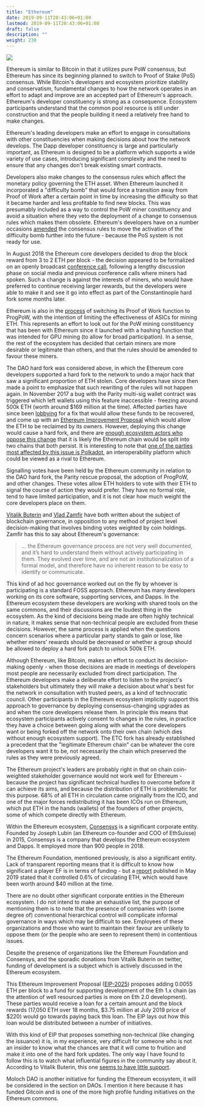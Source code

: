 ```yaml
---
title: "Ethereum"
date: 2019-09-11T20:43:06+01:00
lastmod: 2019-09-11T20:43:06+01:00
draft: false
description: ""
weight: 230
---
```

![](ethereum.jpg)

Ethereum is similar to Bitcoin in that it utilizes pure PoW consensus, but Ethereum has since its beginning planned to switch to Proof of Stake (PoS) consensus. While Bitcoin's developers and ecosystem prioritize stability and conservatism, fundamental changes to how the network operates in an effort to adapt and improve are an accepted part of Ethereum's approach.  Ethereum's developer constituency is strong as a consequence. Ecosystem participants understand that the common pool resource is still under construction and that the people building it need a relatively free hand to make changes.

Ethereum's leading developers make an effort to engage in consultations with other constituencies when making decisions about how the network develops. The Dapp developer constituency is large and particularly important, as Ethereum is designed to be a platform which supports a wide variety of use cases, introducing significant complexity and the need to ensure that any changes don't break existing smart contracts.

Developers also make changes to the consensus rules which affect the monetary policy governing the ETH asset. When Ethereum launched it incorporated a "difficulty bomb" that would force a transition away from Proof of Work after a certain point in time by increasing the difficulty so that it became harder and less profitable to find new blocks. This was presumably included as a way to control the PoW miner constituency and avoid a situation where they veto the deployment of a change to consensus rules which makes them obsolete.  Ethereum's developers have on a number occasions [amended](https://www.coindesk.com/ethereum-blockchain-feeling-the-difficulty-bomb-effect) the consensus rules to move the activation of the difficulty bomb further into the future - because the PoS system is not ready for use. 

In August 2018 the Ethereum core developers decided to drop the block reward from 3 to 2 ETH per block - the decision appeared to be formalized on an openly broadcast [conference call](https://www.youtube.com/watch?v=mAs3JZHroKM), following a lengthy discussion phase on social media and previous conference calls where miners had spoken. Such a change is against the interests of miners, who would have preferred to continue receiving larger rewards, but the developers were able to make it and see it go into effect as part of the Constantinople hard fork some months later. 

Ethereum is also in the [process](https://www.coindesk.com/ethereum-developers-give-tentative-greenlight-to-asic-blocking-code) of switching its Proof of Work function to ProgPoW, with the intention of limiting the effectiveness of ASICs for mining ETH. This represents an effort to look out for the PoW mining constituency that has been with Ethereum since it launched with a hashing function that was intended for GPU mining (to allow for broad participation). In a sense, the rest of the ecosystem has decided that certain miners are more desirable or legitimate than others, and that the rules should be amended to favour these miners.

The DAO hard fork was considered above, in which the Ethereum core developers supported a hard fork to the network to undo a major hack that saw a significant proportion of ETH stolen. Core developers have since then made a point to emphasize that such rewriting of the rules will not happen again. In November 2017 a bug with the Parity multi-sig wallet contract was triggered which left wallets using this feature inaccessible - freezing around 500k ETH (worth around $169 million at the time). Affected parties have since been [lobbying](https://www.coindesk.com/parity-proposes-hard-fork-to-reclaim-frozen-160-million) for a fix that would allow these funds to be recovered, and come up with an [Ethereum Improvement Proposal](https://bitcoinmagazine.com/articles/evolving-debate-over-eip-999-can-or-should-trapped-ether-be-freed) which would allow the ETH to be reclaimed by its owners. However, deploying this change would cause a hard fork, and there are [enough ecosystem actors who oppose this change](https://bitcoinmagazine.com/articles/evolving-debate-over-eip-999-can-or-should-trapped-ether-be-freed) that it is likely the Ethereum chain would be split into two chains that both persist. It is interesting to note that [one of the parties most affected by this issue is Polkadot](https://www.coindesk.com/ico-funds-among-millions-frozen-parity-wallets), an interoperability platform which could be viewed as a rival to Ethereum. 

Signalling votes have been held by the Ethereum community in relation to the DAO hard fork, the Parity rescue proposal, the adoption of ProgPoW, and other changes. These votes allow ETH holders to vote with their ETH to signal the course of action they would prefer. They have no formal role, tend to have limited participation, and it is not clear how much weight the core developers place on them. 

[Vitalik Buterin](https://vitalik.ca/general/2018/03/28/plutocracy.html) and [Vlad Zamfir](https://medium.com/@Vlad_Zamfir/against-on-chain-governance-a4ceacd040ca) have both written about the subject of blockchain governance, in opposition to any method of project level decision-making that involves binding votes weighted by coin holdings.  Zamfir has this to say about Ethereum's governance:

> ... the Ethereum governance process are not very well documented, and it’s hard to understand them without actively participating in them. They evolved over time, and are not an institutionalization of a formal model, and therefore have no inherent reason to be easy to identify or communicate.

This kind of ad hoc governance worked out on the fly by whoever is participating is a standard FOSS approach. Ethereum has many developers working on its core software, supporting services, and Dapps. In the Ethereum ecosystem these developers are working with shared tools on the same commons, and their discussions are the loudest thing in the ecosystem. As the kind of decisions being made are often highly technical in nature, it makes sense that non-technical people are excluded from these decisions. However, the same process is applied when the questions concern scenarios where a particular party stands to gain or lose, like whether miners' rewards should be decreased or whether a group should be allowed to deploy a hard fork patch to unlock 500k ETH.

Although Ethereum, like Bitcoin, makes an effort to conduct its decision-making openly - when those decisions are made in meetings of developers most people are necessarily excluded from direct participation. The Ethereum developers make a deliberate effort to listen to the project's stakeholders but ultimately they will make a decision about what's best for the network in consultation with trusted peers, as a kind of technocratic council. Other participants in the Ethereum ecosystem implicitly support this approach to governance by deploying consensus-changing upgrades as and when the core developers release them. In principle this means that ecosystem participants actively consent to changes in the rules, in practice they have a choice between going along with what the core developers want or being forked off the network onto their own chain (which dies without enough ecosystem support). The ETC fork has already established a precedent that the "legitimate Ethereum chain" can be whatever the core developers want it to be, not necessarily the chain which preserved the rules as they were previously agreed.

The Ethereum project's leaders are probably right in that on chain coin-weighted stakeholder governance would not work well for Ethereum - because the project has significant technical hurdles to overcome before it can achieve its aims, and because the distribution of ETH is problematic for this purpose. 68% of all ETH in circulation came originally from the ICO, and one of the major forces redistributing it has been ICOs run on Ethereum, which put ETH in the hands (wallets) of the founders of other projects, some of which compete directly with Ethereum.

Within the Ethereum ecosystem, [Consensys](https://en.wikipedia.org/wiki/ConsenSys) is a significant corporate entity. Founded by Joseph Lubin (an Ethereum co-founder and COO of EthSuisse) in 2015, Consensys is a company that develops the Ethereum ecosystem and Dapps. It employed more than 900 people in 2018.

The Ethereum Foundation, mentioned previously, is also a significant entity. Lack of transparent reporting means that it is difficult to know how significant a player EF is in terms of funding - but a [report](https://blog.ethereum.org/2019/05/21/ethereum-foundation-spring-2019-update/) published in May 2019 stated that it controlled 0.6% of circulating ETH, which would have been worth around $40 million at the time.

There are no doubt other significant corporate entities in the Ethereum ecosystem. I do not intend to make an exhaustive list, the purpose of mentioning them is to note that the presence of companies with (some degree of) conventional hierarchical control will complicate informal governance in ways which may be difficult to see. Employees of these organizations and those who want to maintain their favour are unlikely to oppose them (or the people who are seen to represent them) in contentious issues.

Despite the presence of organizations like the Ethereum Foundation and Consensys, and the sporadic donations from Vitalik Buterin on twitter, funding of development is a subject which is actively discussed in the Ethereum ecosystem.

This Ethereum Improvement Proposal ([EIP-2025](https://github.com/ethereum/EIPs/blob/master/EIPS/eip-2025.md)) proposes adding 0.0055 ETH per block to a fund for supporting development of the Eth 1.x chain (as the attention of well resourced parties is more on Eth 2.0 development). These parties would receive a loan for a certain amount and the block rewards (17,050 ETH over 18 months, $3.75 million at July 2019 price of $220) would go towards paying back this loan. The EIP lays out how this loan would be distributed between a number of initiatives.

With this kind of EIP that proposes something non-technical (like changing the issuance) it is, in my experience, very difficult for someone who is not an insider to know what the chances are that it will come to fruition and make it into one of the hard fork updates. The only way I have found to follow this is to watch what influential figures in the community say about it. According to Vitalik Buterin, this one [seems to have little support](https://twitter.com/VitalikButerin/status/1154733914881179648).

Moloch DAO is another initiative for funding the Ethereum ecosystem, it will be considered in the section on DAOs. I mention it here because it has funded Gitcoin and is one of the more high profile funding initiatives on the Ethereum commons.
